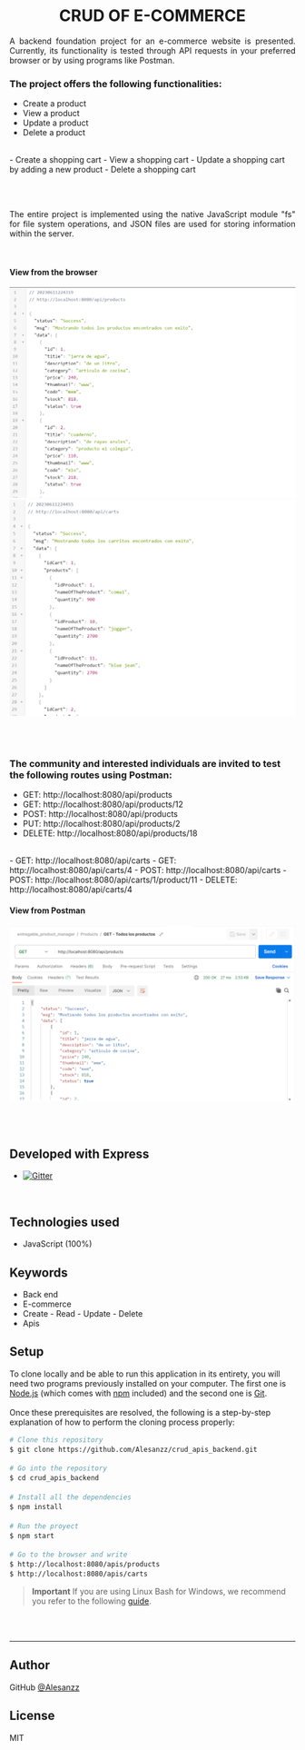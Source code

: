 <h1 align="center">
CRUD OF E-COMMERCE
</h1> 

<p align="justify">A backend foundation project for an e-commerce website is presented. Currently, its functionality is tested through API requests in your preferred browser or by using programs like Postman.</p>

<h3>The project offers the following functionalities:</h3>

- Create a product
- View a product
- Update a product
- Delete a product
<br>
- Create a shopping cart
- View a shopping cart
- Update a shopping cart by adding a new product
- Delete a shopping cart


<br><br>
<p align="justify">The entire project is implemented using the native JavaScript module "fs" for file system operations, and JSON files are used for storing information within the server.</p>
<br>

<h4>View from the browser</h4>

![screenshot1](./public/images/all_products.png)
![screenshot2](./public/images/all_carts.png)

<br><br>

<h3>The community and interested individuals are invited to test the following routes using Postman:</h3>

- GET: http://localhost:8080/api/products
- GET: http://localhost:8080/api/products/12
- POST: http://localhost:8080/api/products
- PUT: http://localhost:8080/api/products/2
- DELETE: http://localhost:8080/api/products/18
<br>
- GET: http://localhost:8080/api/carts
- GET: http://localhost:8080/api/carts/4
- POST: http://localhost:8080/api/carts
- POST: http://localhost:8080/api/carts/1/product/11
- DELETE: http://localhost:8080/api/carts/4

<h4>View from Postman</h4>

![screenshot2](./public/images/postman.png)

 <br> <br>

##  Developed with Express
  - <a href="https://www.npmjs.com/package/express">
    <img src="https://badge.fury.io/js/express.svg"
         alt="Gitter">
  </a>
  
  <br>

## Technologies used

- JavaScript (100%)

## Keywords

- Back end
- E-commerce
- Create - Read - Update - Delete
- Apis

## Setup

To clone locally and be able to run this application in its entirety, you will need two programs previously installed on your computer. The first one is [Node.js](https://nodejs.org/en/download/) (which comes with [npm](http://npmjs.com) included) and the second one is [Git](https://git-scm.com).
<br>
<br>
Once these prerequisites are resolved, the following is a step-by-step explanation of how to perform the cloning process properly:

```bash
# Clone this repository
$ git clone https://github.com/Alesanzz/crud_apis_backend.git

# Go into the repository
$ cd crud_apis_backend

# Install all the dependencies
$ npm install

# Run the proyect
$ npm start

# Go to the browser and write
$ http://localhost:8080/apis/products
$ http://localhost:8080/apis/carts
```

> **Important**
> If you are using Linux Bash for Windows, we recommend you refer to the following [guide](https://www.howtogeek.com/261575/how-to-run-graphical-linux-desktop-applications-from-windows-10s-bash-shell/).


<br><br>

--- 
## Author

GitHub [@Alesanzz](https://github.com/Alesanzz)  

## License

MIT